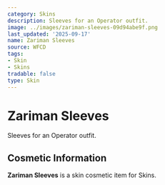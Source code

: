 ```yaml
---
category: Skins
description: Sleeves for an Operator outfit.
image: ../images/zariman-sleeves-09d94abe9f.png
last_updated: '2025-09-17'
name: Zariman Sleeves
source: WFCD
tags:
- Skin
- Skins
tradable: false
type: Skin
---
```


# Zariman Sleeves

Sleeves for an Operator outfit.

## Cosmetic Information

**Zariman Sleeves** is a skin cosmetic item for Skins.

